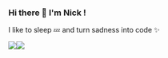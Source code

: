 ### Hi there 👋 I'm Nick !

I like to sleep 💤 and turn sadness into code ✨
<!-- 
![Github status](https://github-readme-stats.vercel.app/api?username=N1cus0r&count_private=true&show_icons=true&theme=radical)

![Top Langs](https://github-readme-stats.vercel.app/api/top-langs/?username=N1cus0r&layout=compact&theme=radical)] -->

<div style="display: flex; flex-direction: row;">
 <img class="img" src="https://github-readme-stats.vercel.app/api/top-langs/?username=N1cus0r&theme=radical&layout=compact" />
 <img class="img" src="https://github-readme-stats.vercel.app/api?username=N1cus0r&show_icons=true&theme=radical" />
</div>
